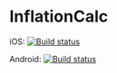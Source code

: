# InflationCalc

iOS: [![Build status](https://build.appcenter.ms/v0.1/apps/f70f449e-9b7e-45e1-b445-4ceb378a81c7/branches/dev/badge)](https://appcenter.ms)

Android: [![Build status](https://build.appcenter.ms/v0.1/apps/e3959467-3148-4ec4-90e3-341cce4fd927/branches/dev/badge)](https://appcenter.ms)
